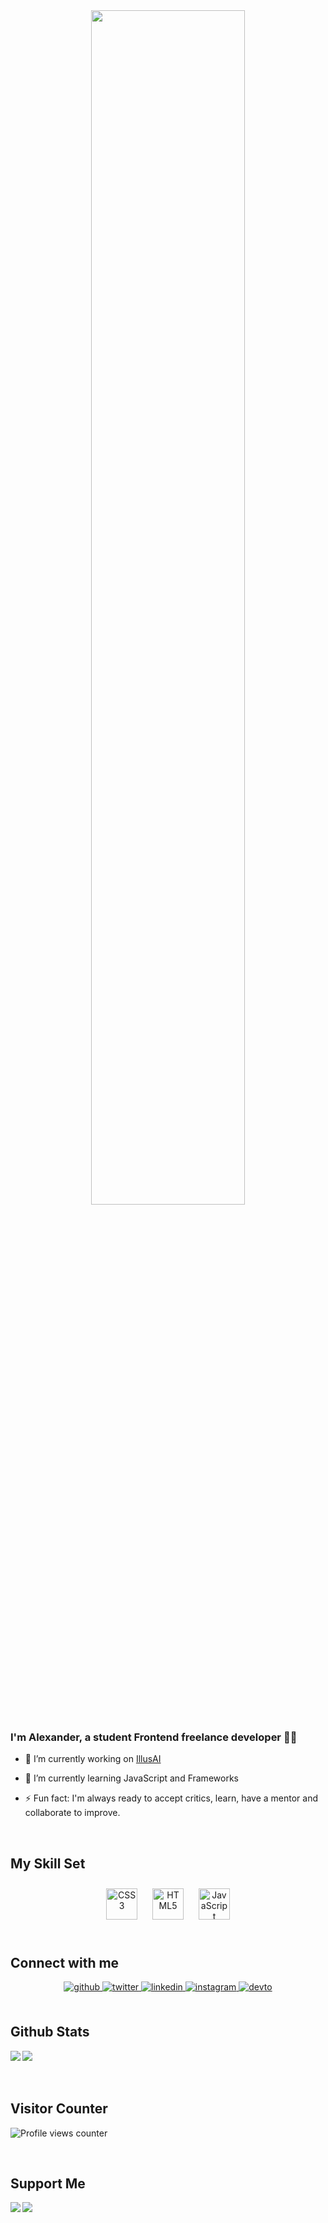 <div align="center">
<img src="https://rishavanand.github.io/static/images/greetings.gif" align="center" style="width: 70%" />
</div>  
  

### I'm Alexander, a student Frontend freelance developer 👨‍💻  
  

- 🔭 I’m currently working on [IllusAI](https://illusai.netlify.app)  
  

- 🌱 I’m currently learning JavaScript and Frameworks  
  

- ⚡ Fun fact: I'm always ready to accept critics, learn, have a mentor and collaborate to improve.  
  

<br/>  


## My Skill Set  




<div align="center">  
<img style="margin: 10px" src="https://profilinator.rishav.dev/skills-assets/css3-original-wordmark.svg" alt="CSS3" height="50" />  
<img style="margin: 10px" src="https://profilinator.rishav.dev/skills-assets/html5-original-wordmark.svg" alt="HTML5" height="50" />  
<img style="margin: 10px" src="https://profilinator.rishav.dev/skills-assets/javascript-original.svg" alt="JavaScript" height="50" />
</div>

  

<br/>  


## Connect with me  
<div align="center">
<a href="https://github.com/alxandrkgb" target="_blank">
<img src=https://img.shields.io/badge/github-%2324292e.svg?&style=for-the-badge&logo=github&logoColor=white alt=github style="margin-bottom: 5px;" />
</a>
<a href="https://twitter.com/alxandrkgb" target="_blank">
<img src=https://img.shields.io/badge/twitter-%2300acee.svg?&style=for-the-badge&logo=twitter&logoColor=white alt=twitter style="margin-bottom: 5px;" />
</a>
<a href="https://linkedin.com/in/alxandrkgb" target="_blank">
<img src=https://img.shields.io/badge/linkedin-%231E77B5.svg?&style=for-the-badge&logo=linkedin&logoColor=white alt=linkedin style="margin-bottom: 5px;" />
</a>
<a href="https://instagram.com/alxandrkgb" target="_blank">
<img src=https://img.shields.io/badge/instagram-%23000000.svg?&style=for-the-badge&logo=instagram&logoColor=white alt=instagram style="margin-bottom: 5px;" />
</a>
<a href="https://dev.to/alxandrkgb" target="_blank">
<img src=https://img.shields.io/badge/dev.to-%2308090A.svg?&style=for-the-badge&logo=dev.to&logoColor=white alt=devto style="margin-bottom: 5px;" />
</a>  
</div>  
  

<br/>  


## Github Stats  
<img src="https://github-readme-stats.vercel.app/api/top-langs/?username=alxandrkgb&hide_border=true&layout=compact" align="left" /> 


<img src="https://github-readme-stats.vercel.app/api?username=alxandrkgb&show_icons=true&count_private=true&hide_border=true" align="left" />  

<br/>  



<br/>  
<br/>


## Visitor Counter  
![Profile views counter](https://komarev.com/ghpvc/?username=alxandrkgb&&style=flat-square)  

  

<br/>  



## Support Me  
<div align="left">
            <a href="https://paypal.me/gyekyealexander3@outlook.com" target="_blank" style="display:block;">
                <img
                    src="https://img.shields.io/badge/Donate-PayPal-blue.svg?style=flat-square" 
                    align="left"
                />
            </a>
            <a href="https://www.buymeacoffee.com/y0gyekye" target="_blank" style="display:block;">
                <img
                    src="https://img.shields.io/badge/Donate-Buy%20Me%20A%20Coffee-orange.svg?style=flat-square" 
                    align="left"
                />
            </a></div>
<br />
